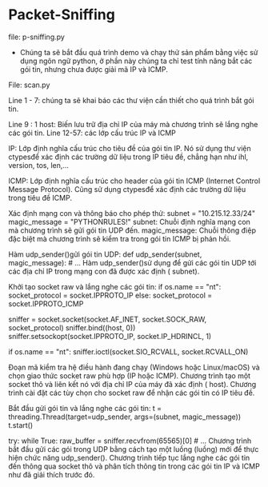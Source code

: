 # Packet-Sniffing


file: p-sniffing.py
- Chúng ta sẽ bắt đầu quá trình demo và chạy thử sản phẩm bằng việc sử dụng ngôn ngữ python, ở phần này chúng ta chỉ test tính năng bắt các gói tin, nhưng chưa được giải mã IP và ICMP.

File: scan.py

Line 1 - 7: chúng ta sẽ khai báo các thư viện cần thiết cho quá trình bắt gói tin.

Line 9 : 1 host: Biến lưu trữ địa chỉ IP của máy mà chương trình sẽ lắng nghe các gói tin.
Line 12-57: các lớp cấu trúc IP và ICMP 


IP: Lớp định nghĩa cấu trúc cho tiêu đề của gói tin IP. Nó sử dụng thư viện ctypesđể xác định các trường dữ liệu trong IP tiêu đề, chẳng hạn như ihl, version, tos, len,...

ICMP: Lớp định nghĩa cấu trúc cho header của gói tin ICMP (Internet Control Message Protocol). Cũng sử dụng ctypesđể xác định các trường dữ liệu trong tiêu đề ICMP.

Xác định mạng con và thông báo cho phép thử:
subnet = "10.215.12.33/24"
magic_message = "PYTHONRULES!" 
subnet: Chuỗi định nghĩa mạng con mà chương trình sẽ gửi gói tin UDP đến.
magic_message: Chuỗi thông điệp đặc biệt mà chương trình sẽ kiểm tra trong gói tin ICMP bị phản hồi.

Hàm udp_sender()gửi gói tin UDP:
def udp_sender(subnet, magic_message): 
    # ...
Hàm udp_sender()sử dụng để gửi các gói tin UDP tới các địa chỉ IP trong mạng con đã được xác định ( subnet).

Khởi tạo socket raw và lắng nghe các gói tin:
if os.name == "nt":
    socket_protocol = socket.IPPROTO_IP 
else:
    socket_protocol = socket.IPPROTO_ICMP
   
sniffer = socket.socket(socket.AF_INET, socket.SOCK_RAW, socket_protocol)
sniffer.bind((host, 0))
sniffer.setsockopt(socket.IPPROTO_IP, socket.IP_HDRINCL, 1)

if os.name == "nt":
    sniffer.ioctl(socket.SIO_RCVALL, socket.RCVALL_ON)

Đoạn mã kiểm tra hệ điều hành đang chạy (Windows hoặc Linux/macOS) và chọn giao thức socket raw phù hợp (IP hoặc ICMP).
Chương trình tạo một socket thô và liên kết nó với địa chỉ IP của máy đã xác định ( host).
Chương trình cài đặt các tùy chọn cho socket raw để nhận các gói tin có IP tiêu đề.

Bắt đầu gửi gói tin và lắng nghe các gói tin:
t = threading.Thread(target=udp_sender, args=(subnet, magic_message)) 
t.start()

try:
    while True:
        raw_buffer = sniffer.recvfrom(65565)[0] 
        # ...
Chương trình bắt đầu gửi các gói trong UDP bằng cách tạo một luồng (luồng) mới để thực hiện chức năng udp_sender().
Chương trình tiếp tục lắng nghe các gói tin đến thông qua socket thô và phân tích thông tin trong các gói tin IP và ICMP như đã giải thích trước đó.